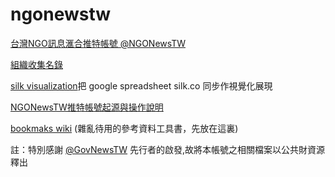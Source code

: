 # ngonewstw

[台灣NGO訊息滙合推特帳號 @NGONewsTW](https://twitter.com/ngonewstw)

[組織收集名錄](https://docs.google.com/spreadsheets/d/1BIPwaKGYTH_lwXFSKJi8P61Yaz1dKn9iO_UG5IWdu6M/edit?usp=sharing)

[silk visualization](http://twngo.silk.co)把 google spreadsheet silk.co 同步作視覺化展現

[NGONewsTW推特帳號起源與操作說明](http://self.jxtsai.info/2016/08/ngonewstw.html)

[bookmaks wiki](https://github.com/twngo/ngonewstw/wiki) (雜亂待用的參考資料工具書，先放在這裏)


註：特別感謝 [@GovNewsTW](https://twitter.com/govnewstw) 先行者的啟發,故將本帳號之相關檔案以公共財資源釋出
